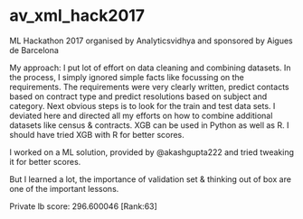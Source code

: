 # av_xml_hack2017
ML Hackathon 2017 organised by Analyticsvidhya and sponsored by Aigues de Barcelona

My approach:
I put lot of effort on data cleaning and combining datasets. In the process, I simply ignored simple facts like focussing
on the requirements.
The requirements were very clearly written, predict contacts based on contract type and predict resolutions based on 
subject and category. Next obvious steps is to look for the train and test data sets. 
I deviated here and directed all my efforts on how to combine additional datasets like census & contracts.
XGB can be used in Python as well as R. I should have tried XGB with R for better scores.

I worked on a ML solution, provided by @akashgupta222 and tried tweaking it for better scores.

But I learned a lot, the importance of validation set & thinking out of box are one of the important lessons.

Private lb score: 296.600046 [Rank:63]
